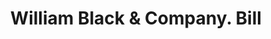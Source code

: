 ---
doi: 10.7916/D8CJ9RK3
date_other: '1920'
date_other_textual: '1920'
form: printed ephemera
genre:
- Invoices
name:
- William Black & Company
object_in_context_url: https://biggert.cul.columbia.edu/items/view/ave_biggert_01150
subject_hierarchical_geographic:
- New York, New York, United States
subject_name:
- William Black & Company
title: William Black & Company. Bill
sort_title: William Black & Company. Bill
call_number: ave_biggert_01150
coordinates:
- 40.71277777777778,-74.00583333333333
pid: ave_biggert_01150
identifiers: ave_biggert_01150
canvas_id: ldpd:396414
permalink: "/items/ave_biggert_01150/"
layout: iiif-image-page
---